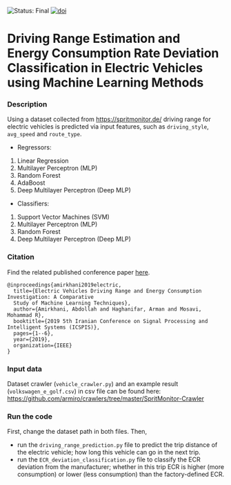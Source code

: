 ![Status: Final](https://img.shields.io/badge/Status-Final-yellowgreen.svg)
[![doi](https://img.shields.io/badge/DOI-10.1109/ICSPIS48872.2019.9066042-3498db)](https://ieeexplore.ieee.org/abstract/document/9066042)

# Driving Range Estimation and Energy Consumption Rate Deviation Classification in Electric Vehicles using Machine Learning Methods

### Description
Using a dataset collected from 
https://spritmonitor.de/ 
driving range for electric vehicles
is predicted via input features, such as `driving_style`, `avg_speed` and `route_type`.

* Regressors:
1) Linear Regression
2) Multilayer Perceptron (MLP)
3) Random Forest
4) AdaBoost
5) Deep Multilayer Perceptron (Deep MLP)
* Classifiers:
1) Support Vector Machines (SVM)
2) Multilayer Perceptron (MLP)
3) Random Forest
4) Deep Multilayer Perceptron (Deep MLP)

### Citation
Find the related published conference paper [here](https://ieeexplore.ieee.org/abstract/document/9066042).
```
@inproceedings{amirkhani2019electric,
  title={Electric Vehicles Driving Range and Energy Consumption Investigation: A Comparative 
  Study of Machine Learning Techniques},
  author={Amirkhani, Abdollah and Haghanifar, Arman and Mosavi, Mohammad R},
  booktitle={2019 5th Iranian Conference on Signal Processing and Intelligent Systems (ICSPIS)},
  pages={1--6},
  year={2019},
  organization={IEEE}
}
```

### Input data
Dataset crawler (```vehicle_crawler.py```) and 
an example result (```volkswagen_e_golf.csv```) in csv file can be found here:
https://github.com/armiro/crawlers/tree/master/SpritMonitor-Crawler 


### Run the code
First, change the dataset path in both files. Then,
* run the ```driving_range_prediction.py``` file to predict the trip distance
of the electric vehicle; how long this vehicle can go in the next trip.
* run the ```ECR_deviation_classification.py``` file to classify the ECR
deviation from the manufacturer; whether in this trip ECR is higher
(more consumption) or lower (less consumption) than the factory-defined ECR.

